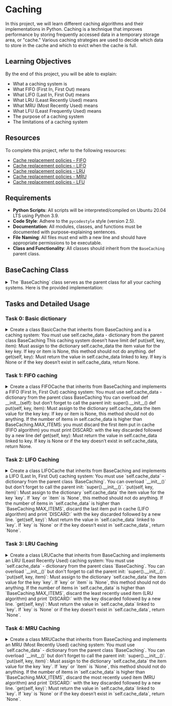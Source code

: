 # Caching

In this project, we will learn different caching algorithms and their implementations in Python. Caching is a technique that improves performance by storing frequently accessed data in a temporary storage area, or "cache." Various caching strategies are used to decide which data to store in the cache and which to evict when the cache is full.

## Learning Objectives

By the end of this project, you will be able to explain:

- What a caching system is
- What FIFO (First In, First Out) means
- What LIFO (Last In, First Out) means
- What LRU (Least Recently Used) means
- What MRU (Most Recently Used) means
- What LFU (Least Frequently Used) means
- The purpose of a caching system
- The limitations of a caching system

## Resources

To complete this project, refer to the following resources:

- [Cache replacement policies - FIFO](https://en.wikipedia.org/wiki/Cache_replacement_policies#First_In_First_Out_%28FIFO%29)
- [Cache replacement policies - LIFO](https://en.wikipedia.org/wiki/Cache_replacement_policies#Last_In_First_Out_%28LIFO%29)
- [Cache replacement policies - LRU](https://en.wikipedia.org/wiki/Cache_replacement_policies#Least_Recently_Used_%28LRU%29)
- [Cache replacement policies - MRU](https://en.wikipedia.org/wiki/Cache_replacement_policies#Most_Recently_Used_%28MRU%29)
- [Cache replacement policies - LFU](https://en.wikipedia.org/wiki/Cache_replacement_policies#Least-Frequently_Used_%28LFU%29)

## Requirements

- **Python Scripts**: All scripts will be interpreted/compiled on Ubuntu 20.04 LTS using Python 3.9.
- **Code Style**: Adhere to the `pycodestyle` style (version 2.5).
- **Documentation**: All modules, classes, and functions must be documented with purpose-explaining sentences.
- **File Naming**: All files must end with a new line and should have appropriate permissions to be executable.
- **Class and Functionality**: All classes should inherit from the `BaseCaching` parent class.

## BaseCaching Class

<details> <summary>The `BaseCaching` class serves as the parent class for all your caching systems. Here is the provided implementation:</summary>


```python
#!/usr/bin/python3
""" BaseCaching module
"""

class BaseCaching():
    """ BaseCaching defines:
      - constants of your caching system
      - where your data are stored (in a dictionary)
    """
    MAX_ITEMS = 4

    def __init__(self):
        """ Initialize
        """
        self.cache_data = {}

    def print_cache(self):
        """ Print the cache
        """
        print("Current cache:")
        for key in sorted(self.cache_data.keys()):
            print("{}: {}".format(key, self.cache_data.get(key)))

    def put(self, key, item):
        """ Add an item in the cache
        """
        raise NotImplementedError("put must be implemented in your cache class")

    def get(self, key):
        """ Get an item by key
        """
        raise NotImplementedError("get must be implemented in your cache class")
```
</details>

## Tasks and Detailed Usage

### Task 0: Basic dictionary

<details> 
<summary> Create a class BasicCache that inherits from BaseCaching and is a caching system:
You must use self.cache_data - dictionary from the parent class BaseCaching
This caching system doesn’t have limit
def put(self, key, item):
Must assign to the dictionary self.cache_data the item value for the key key.
If key or item is None, this method should not do anything.
def get(self, key):
Must return the value in self.cache_data linked to key.
If key is None or if the key doesn’t exist in self.cache_data, return None.
</summary>
<br>

**Description:**
The `BasicCache` class is a simple caching system that inherits from the `BaseCaching` parent class. Unlike other caching systems, this cache has no limit on the number of items it can store. The class provides two primary methods:

- `put(key, item)`: Adds an item to the cache.
- `get(key)`: Retrieves an item by key from the cache.

**Implementation**:
```python
#!/usr/bin/env python3
''' Module for BasicCache class.
This module contains the BasicCache class, a simple caching system
that inherits from the BaseCaching parent class. It has no limit on
the number of items it can store in the cache.
'''
BaseCaching = __import__('base_caching').BaseCaching


class BasicCache(BaseCaching):
    ''' BasicCache defines a caching system with no item limit.
    It inherits from BaseCaching.
    '''

    def put(self, key, item):
        ''' Add an item to the cache.
        If key or item is None, this method does nothing.
        '''
        if key is not None and item is not None:
            self.cache_data[key] = item

    def get(self, key):
        ''' Retrieve an item by key from the cache.
        If key is None or doesn't exist in the cache, returns None.
        '''
        if key is None or key not in self.cache_data:
            return None
        return self.cache_data[key]

```

**Usage:**


1. **Initialization**:
   To use the `BasicCache` class, import it from the `0-basic_cache.py` file and create an instance:

   ```python
   BasicCache = __import__('0-basic_cache').BasicCache

   my_cache = BasicCache()
   ```

2. **Adding items to the cache**:
   Use the `put` method to add key-value pairs to the cache. If either the `key` or `item` is `None`, the method does nothing.

   ```python
   my_cache.put("A", "Hello")  # Adds "A": "Hello" to the cache
   my_cache.put("B", "World")  # Adds "B": "World" to the cache
   my_cache.put("C", "Holberton")  # Adds "C": "Holberton" to the cache
   ```

3. **Retrieving items from the cache**:
   Use the `get` method to retrieve values from the cache using their keys. If the `key` is `None` or doesn't exist, the method returns `None`.

   ```python
   print(my_cache.get("A"))  # Output: Hello
   print(my_cache.get("B"))  # Output: World
   print(my_cache.get("C"))  # Output: Holberton
   print(my_cache.get("D"))  # Output: None
   ```

4. **Displaying the current cache**:
   The `print_cache` method of the `BaseCaching` class can be used to display the current state of the cache.

   ```python
   my_cache.print_cache()
   ```

5. **Running the script to test the class**:
   To test the functionality of the `BasicCache` class, use `0-main.py`:

   ```python
   #!/usr/bin/python3
   ''' 0-main module
   Tests the BasicCache class.
   '''

   BasicCache = __import__('0-basic_cache').BasicCache

   my_cache = BasicCache()
   my_cache.print_cache()  # Expected output: "Current cache:" (empty)
   my_cache.put("A", "Hello")
   my_cache.put("B", "World")
   my_cache.put("C", "Holberton")
   my_cache.print_cache()
   # Expected output:
   # Current cache:
   # A: Hello
   # B: World
   # C: Holberton

   print(my_cache.get("A"))  # Output: Hello
   print(my_cache.get("B"))  # Output: World
   print(my_cache.get("C"))  # Output: Holberton
   print(my_cache.get("D"))  # Output: None

   my_cache.put("D", "School")
   my_cache.put("E", "Battery")
   my_cache.put("A", "Street")
   my_cache.print_cache()
   # Expected output:
   # Current cache:
   # A: Street
   # B: World
   # C: Holberton
   # D: School
   # E: Battery

   print(my_cache.get("A"))  # Output: Street
   ```

   Make the script executable by running:

   ```sh
   chmod +x 0-main.py
   ```

   Then, run the script to test:

   ```sh
   ./0-main.py
   ```

   Verify the output matches the expected results.

**Expected Output:**
```bash
Current cache:
Current cache:
A: Hello
B: World
C: Holberton
Hello
World
Holberton
None
Current cache:
A: Hello
B: World
C: Holberton
Current cache:
A: Street
B: World
C: Holberton
D: School
E: Battery
Street
```

**Explanation**

- **`put` Method**: Adds an item to the cache if both `key` and `item` are not `None`.
- **`get` Method**: Retrieves the value associated with the `key` from the cache. Returns `None` if `key` is `None` or does not exist in the cache.
- **Cache Display**: The cache state is printed using the `print_cache` method.


</details>

### Task 1: FIFO caching

<details> 
<summary> Create a class FIFOCache that inherits from BaseCaching and implements a FIFO (First In, First Out) caching system:
You must use self.cache_data - dictionary from the parent class BaseCaching
You can overload def __init__(self): but don’t forget to call the parent init: super().__init__()
def put(self, key, item):
Must assign to the dictionary self.cache_data the item value for the key key.
If key or item is None, this method should not do anything.
If the number of items in self.cache_data is higher than BaseCaching.MAX_ITEMS:
you must discard the first item put in cache (FIFO algorithm)
you must print DISCARD: with the key discarded followed by a new line
def get(self, key):
Must return the value in self.cache_data linked to key.
If key is None or if the key doesn’t exist in self.cache_data, return None.
</summary>
<br>

**Description:**
The `FIFOCache` class is a caching system that inherits from the `BaseCaching` parent class. It uses a FIFO (First In, First Out) caching algorithm. The class maintains the order in which items are added to the cache and removes the oldest item when the cache exceeds its size limit (`MAX_ITEMS`).

- `put(key, item)`: Adds an item to the cache. If the cache exceeds its size limit, it discards the oldest item following the FIFO policy.
- `get(key)`: Retrieves an item by key from the cache.

**Implementation**:
```python
#!/usr/bin/env python3
'''
This module contains the FIFOCache class, a caching system
that inherits from the BaseCaching parent class. It uses the
FIFO (First In, First Out) caching algorithm.
'''
BaseCaching = __import__('base_caching').BaseCaching


class FIFOCache(BaseCaching):
    ''' FIFOCache defines a caching system with a FIFO eviction policy.
    '''

    def __init__(self):
        '''
        Calls the parent class' init method and initializes
        an order list to keep track of the insertion order.
        '''
        super().__init__()
        self.order = []

    def put(self, key, item):
        ''' Add an item to the cache.
        If key or item is None this method does nothing.
        If the number of items in the cache exceeds MAX_ITEMS
        the first item added is discarded following FIFO.
        '''
        if key is not None and item is not None:
            if key not in self.cache_data:
                self.order.append(key)
            self.cache_data[key] = item

            if len(self.cache_data) > BaseCaching.MAX_ITEMS:
                first_key = self.order.pop(0)
                del self.cache_data[first_key]
                print(f"DISCARD: {first_key}")

    def get(self, key):
        ''' Retrieve an item by key from the cache.
        If key is None or doesn't exist in the cache, returns None.
        '''
        if key is None or key not in self.cache_data:
            return None
        return self.cache_data[key]

```

**Usage:**

1. **Initialization**:
   To use the `FIFOCache` class, import it from the `1-fifo_cache.py` file and create an instance:

   ```python
   FIFOCache = __import__('1-fifo_cache').FIFOCache

   my_cache = FIFOCache()
   ```

2. **Adding items to the cache**:
   Use the `put` method to add key-value pairs to the cache. If either the `key` or `item` is `None`, the method does nothing. If the cache exceeds its size limit, the oldest item will be removed following the FIFO algorithm.

   ```python
   my_cache.put("A", "Hello")
   my_cache.put("B", "World")
   my_cache.put("C", "Holberton")
   my_cache.put("D", "School")
   my_cache.print_cache()
   ```

3. **Evicting items based on FIFO**:
   When the cache exceeds `MAX_ITEMS`, the `put` method discards the first item added to the cache and prints a message indicating which item was discarded.

4. **Retrieving items from the cache**:
   Use the `get` method to retrieve values from the cache using their keys. If the `key` is `None` or doesn't exist, the method returns `None`.

   ```python
   print(my_cache.get("A"))  # May output: None (if "A" has been discarded)
   print(my_cache.get("B"))  # Output: World
   ```

5. **Running the script to test the class**:
   To test the functionality of the `FIFOCache` class, use `1-main.py`:

   ```python
   #!/usr/bin/python3
   """ 1-main """
   FIFOCache = __import__('1-fifo_cache').FIFOCache

   my_cache = FIFOCache()
   my_cache.put("A", "Hello")
   my_cache.put("B", "World")
   my_cache.put("C", "Holberton")
   my_cache.put("D", "School")
   my_cache.print_cache()
   my_cache.put("E", "Battery")
   my_cache.print_cache()
   my_cache.put("C", "Street")
   my_cache.print_cache()
   my_cache.put("F", "Mission")
   my_cache.print_cache()
   ```

   Make the script executable by running:

   ```sh
   chmod +x 1-main.py
   ```

   Then, run the script to test:

   ```sh
   ./1-main.py
   ```

   Verify the output matches the expected results.

**Expected Output:**
```bash
Current cache:
A: Hello
B: World
C: Holberton
D: School
DISCARD: A
Current cache:
B: World
C: Holberton
D: School
E: Battery
Current cache:
B: World
C: Street
D: School
E: Battery
DISCARD: B
Current cache:
C: Street
D: School
E: Battery
F: Mission
```

**Explanation**

- **`put` Method**: Adds an item to the cache if both `key` and `item` are not `None`. If the cache exceeds `MAX_ITEMS`, the first item is discarded.
- **`get` Method**: Retrieves the value associated with the `key` from the cache. Returns `None` if `key` is `None` or does not exist in the cache.
- **Cache Display**: The cache state is printed using the `print_cache` method, and items are evicted based on the FIFO policy.

</details>

### Task 2: LIFO Caching

<details> 
<summary> Create a class LIFOCache that inherits from BaseCaching and implements a LIFO (Last In, First Out) caching system:
You must use `self.cache_data` - dictionary from the parent class `BaseCaching`.
You can overload `__init__()` but don't forget to call the parent init: `super().__init__()`.
`put(self, key, item)`: Must assign to the dictionary `self.cache_data` the item value for the key `key`. If `key` or `item` is `None`, this method should not do anything. If the number of items in `self.cache_data` is higher than `BaseCaching.MAX_ITEMS`, discard the last item put in cache (LIFO algorithm) and print `DISCARD:` with the key discarded followed by a new line.
`get(self, key)`: Must return the value in `self.cache_data` linked to `key`. If `key` is `None` or if the key doesn’t exist in `self.cache_data`, return `None`.
</summary>
<br>

**Description:**
The `LIFOCache` class is a caching system that inherits from the `BaseCaching` parent class. It uses a LIFO (Last In, First Out) caching algorithm. The class removes the most recently added item from the cache when the cache exceeds its size limit (`MAX_ITEMS`).

- `put(key, item)`: Adds an item to the cache. If the cache exceeds its size limit, it discards the last item added following the LIFO policy.
- `get(key)`: Retrieves an item by key from the cache.

**Implementation:**
```python
#!/usr/bin/env python3
'''
This module contains the LIFOCache class, a caching system
that inherits from the BaseCaching parent class. It uses the
LIFO (Last In, First Out) caching algorithm.
'''
BaseCaching = __import__('base_caching').BaseCaching


class LIFOCache(BaseCaching):
    ''' LIFOCache defines a caching system with a LIFO eviction policy.
    '''

    def __init__(self):
        '''
        Calls the parent class' init method and initializes
        a list to keep track of the order of insertion.
        '''
        super().__init__()
        self.stack = []

    def put(self, key, item):
        ''' Add an item to the cache.
        If key or item is None this method does nothing.
        If the number of items in the cache exceeds MAX_ITEMS,
        the last item added is discarded following LIFO.
        '''
        if key is not None and item is not None:
            self.cache_data[key] = item
            self.stack.append(key)

            if len(self.cache_data) > BaseCaching.MAX_ITEMS:
                # Remove the most recently added item
                last_key = self.stack.pop(-2)
                del self.cache_data[last_key]
                print(f"DISCARD: {last_key}")

    def get(self, key):
        ''' Retrieve an item by key from the cache.
        If key is None or doesn't exist in the cache, it returns None.
        '''
        return self.cache_data.get(key, None)
```

**Usage:**

1. **Initialization**:
   To use the `LIFOCache` class, import it from the `2-lifo_cache.py` file and create an instance:

   ```python
   LIFOCache = __import__('2-lifo_cache').LIFOCache

   my_cache = LIFOCache()
   ```

2. **Adding items to the cache**:
   Use the `put` method to add key-value pairs to the cache. If either the `key` or `item` is `None`, the method does nothing. If the cache exceeds its size limit, the most recently added item will be removed following the LIFO algorithm.

   ```python
   my_cache.put("A", "Hello")
   my_cache.put("B", "World")
   my_cache.put("C", "Holberton")
   my_cache.put("D", "School")
   my_cache.print_cache()
   ```

3. **Evicting items based on LIFO**:
   When the cache exceeds `MAX_ITEMS`, the `put` method discards the most recently added item to the cache and prints a message indicating which item was discarded.

4. **Retrieving items from the cache**:
   Use the `get` method to retrieve values from the cache using their keys. If the `key` is `None` or doesn't exist, the method returns `None`.

   ```python
   print(my_cache.get("A"))  # Output: Hello
   print(my_cache.get("B"))  # Output: World
   ```

5. **Running the script to test the class**:
   To test the functionality of the `LIFOCache` class, use `2-main.py`:
   ```python
   #!/usr/bin/python3
   """ 2-main """
   LIFOCache = __import__('2-lifo_cache').LIFOCache

   my_cache = LIFOCache()
   my_cache.put("A", "Hello")
   my_cache.put("B", "World")
   my_cache.put("C", "Holberton")
   my_cache.put("D", "School")
   my_cache.print_cache()
   my_cache.put("E", "Battery")
   my_cache.print_cache()
   my_cache.put("C", "Street")
   my_cache.print_cache()
   my_cache.put("F", "Mission")
   my_cache.print_cache()
   my_cache.put("G", "San Francisco")
   my_cache.print_cache()
   ```

   Make the script executable by running:

   ```sh
   chmod +x 2-main.py
   ```

   Then, run the script to test:

   ```sh
   ./2-main.py
   ```

   Verify the output matches the expected results.

**Expected Output:**
```bash
Current cache:
A: Hello
B: World
C: Holberton
D: School
DISCARD: D
Current cache:
A: Hello
B: World
C: Holberton
E: Battery
Current cache:
A: Hello
B: World
C: Street
E: Battery
DISCARD: C
Current cache:
A: Hello
B: World
E: Battery
F: Mission
DISCARD: F
Current cache:
A: Hello
B: World
E: Battery
G: San Francisco
```

**Explanation**

- **`put` Method**: Adds an item to the cache if both `key` and `item` are not `None`. If the cache exceeds `MAX_ITEMS`, the most recently added item is discarded.
- **`get` Method**: Retrieves the value associated with the `key` from the cache. Returns `None` if `key` is `None` or does not exist in the cache.
- **Cache Display**: The cache state is printed using the `print_cache` method, and items are evicted based on the LIFO policy.

</details>

### Task 3: LRU Caching

<details> 
<summary> Create a class LRUCache that inherits from BaseCaching and implements an LRU (Least Recently Used) caching system:
You must use `self.cache_data` - dictionary from the parent class `BaseCaching`.
You can overload `__init__()` but don't forget to call the parent init: `super().__init__()`.
`put(self, key, item)`: Must assign to the dictionary `self.cache_data` the item value for the key `key`. If `key` or `item` is `None`, this method should not do anything. If the number of items in `self.cache_data` is higher than `BaseCaching.MAX_ITEMS`, discard the least recently used item (LRU algorithm) and print `DISCARD:` with the key discarded followed by a new line.
`get(self, key)`: Must return the value in `self.cache_data` linked to `key`. If `key` is `None` or if the key doesn’t exist in `self.cache_data`, return `None`.
</summary>
<br>

**Description:**
The `LRUCache` class is a caching system that inherits from the `BaseCaching` parent class. It uses an LRU (Least Recently Used) caching algorithm. The class keeps track of the order in which keys are accessed and removes the least recently used item from the cache when it exceeds its size limit (`MAX_ITEMS`).

- `put(key, item)`: Adds an item to the cache. If the cache exceeds its size limit, it discards the least recently used item following the LRU policy.
- `get(key)`: Retrieves an item by key from the cache.

**Implementation:**
```python
#!/usr/bin/env python3
'''
This module contains the LRUCache class, a caching system
that inherits from the BaseCaching parent class. It uses the
LRU (Least Recently Used) caching algorithm.
'''
BaseCaching = __import__('base_caching').BaseCaching


class LRUCache(BaseCaching):
    ''' LRUCache defines a caching system with an LRU eviction policy.
    '''

    def __init__(self):
        '''
        Calls the parent class' init method and initializes
        an ordered list to keep track of the usage order.
        '''
        super().__init__()
        self.usage_order = []

    def put(self, key, item):
        ''' Add an item to the cache.
        If key or item is None this method does nothing.
        If the number of items in the cache exceeds MAX_ITEMS,
        the least recently used item is discarded following LRU.
        '''
        if key is not None and item is not None:
            # If the key already exists update the item and move key to the end
            if key in self.cache_data:
                self.usage_order.remove(key)
            self.cache_data[key] = item
            self.usage_order.append(key)

            # If cache exceeds the max size remove the LRU item
            if len(self.cache_data) > BaseCaching.MAX_ITEMS:
                lru_key = self.usage_order.pop(0)
                del self.cache_data[lru_key]
                print(f"DISCARD: {lru_key}")

    def get(self, key):
        ''' Retrieve an item by key from the cache.
        If key is None or doesn't exist in the cache it returns None.
        '''
        if key is not None and key in self.cache_data:
            # Since this key was recently accessed update the usage order
            self.usage_order.remove(key)
            self.usage_order.append(key)
            return self.cache_data[key]
        return None
```

**Usage:**

1. **Initialization**:
   To use the `LRUCache` class, import it from the `3-lru_cache.py` file and create an instance:

   ```python
   LRUCache = __import__('3-lru_cache').LRUCache

   my_cache = LRUCache()
   ```

2. **Adding items to the cache**:
   Use the `put` method to add key-value pairs to the cache. If either the `key` or `item` is `None`, the method does nothing. If the cache exceeds its size limit, the least recently used item will be removed following the LRU algorithm.

   ```python
   my_cache.put("A", "Hello")
   my_cache.put("B", "World")
   my_cache.put("C", "Holberton")
   my_cache.put("D", "School")
   my_cache.print_cache()
   ```

3. **Evicting items based on LRU**:
   When the cache exceeds `MAX_ITEMS`, the `put` method discards the least recently used item in the cache and prints a message indicating which item was discarded.

4. **Retrieving items from the cache**:
   Use the `get` method to retrieve values from the cache using their keys. If the `key` is `None` or doesn't exist, the method returns `None`.

   ```python
   print(my_cache.get("B"))  # Output: World
   ```

5. **Running the script to test the class**:
   To test the functionality of the `LRUCache` class, use `3-main.py`:

   ```python
   #!/usr/bin/python3
   """ 3-main """
   LRUCache = __import__('3-lru_cache').LRUCache

   my_cache = LRUCache()
   my_cache.put("A", "Hello")
   my_cache.put("B", "World")
   my_cache.put("C", "Holberton")
   my_cache.put("D", "School")
   my_cache.print_cache()
   print(my_cache.get("B"))
   my_cache.put("E", "Battery")
   my_cache.print_cache()
   my_cache.put("C", "Street")
   my_cache.print_cache()
   print(my_cache.get("A"))
   print(my_cache.get("B"))
   print(my_cache.get("C"))
   my_cache.put("F", "Mission")
   my_cache.print_cache()
   my_cache.put("G", "San Francisco")
   my_cache.print_cache()
   my_cache.put("H", "H")
   my_cache.print_cache()
   my_cache.put("I", "I")
   my_cache.print_cache()
   my_cache.put("J", "J")
   my_cache.print_cache()
   my_cache.put("K", "K")
   my_cache.print_cache()
   ```

   Make the script executable by running:

   ```sh
   chmod +x 3-main.py
   ```

   Then, run the script to test:

   ```sh
   ./3-main.py
   ```

   Verify the output matches the expected results.

**Expected Output:**
```bash
Current cache:
A: Hello
B: World
C: Holberton
D: School
World
DISCARD: A
Current cache:
B: World
C: Holberton
D: School
E: Battery
Current cache:
B: World
C: Street
D: School
E: Battery
None
World
Street
DISCARD: D
Current cache:
B: World
C: Street
E: Battery
F: Mission
DISCARD: E
Current cache:
B: World
C: Street
F: Mission
G: San Francisco
DISCARD: B
Current cache:
C: Street
F: Mission
G: San Francisco
H: H
DISCARD: C
Current cache:
F: Mission
G: San Francisco
H: H
I: I
DISCARD: F
Current cache:
G: San Francisco
H: H
I: I
J: J
DISCARD: G
Current cache:
H: H
I: I
J: J
K: K
```

**Explanation**

- **`put` Method**: Adds an item to the cache if both `key` and `item` are not `None`. If the cache exceeds `MAX_ITEMS`, the least recently used item is discarded.
- **`get` Method**: Retrieves the value associated with the `key` from the cache. Updates the usage order to reflect recent access. Returns `None` if `key` is `None` or does not exist in the cache.
- **Cache Display**: The cache state is printed using the `print_cache` method, and items are evicted based on the LRU policy.

</details>

### Task 4: MRU Caching

<details> 
<summary> Create a class MRUCache that inherits from BaseCaching and implements an MRU (Most Recently Used) caching system:
You must use `self.cache_data` - dictionary from the parent class `BaseCaching`.
You can overload `__init__()` but don't forget to call the parent init: `super().__init__()`.
`put(self, key, item)`: Must assign to the dictionary `self.cache_data` the item value for the key `key`. If `key` or `item` is `None`, this method should not do anything. If the number of items in `self.cache_data` is higher than `BaseCaching.MAX_ITEMS`, discard the most recently used item (MRU algorithm) and print `DISCARD:` with the key discarded followed by a new line.
`get(self, key)`: Must return the value in `self.cache_data` linked to `key`. If `key` is `None` or if the key doesn’t exist in `self.cache_data`, return `None`.
</summary>
<br>

**Description:**
The `MRUCache` class is a caching system that inherits from the `BaseCaching` parent class. It uses an MRU (Most Recently Used) caching algorithm. The class keeps track of the order in which keys are accessed and removes the most recently used item from the cache when it exceeds its size limit (`MAX_ITEMS`).

- `put(key, item)`: Adds an item to the cache. If the cache exceeds its size limit, it discards the most recently used item following the MRU policy.
- `get(key)`: Retrieves an item by key from the cache.

**Implementation:**
```python
#!/usr/bin/env python3
'''
This module contains the MRUCache class, a caching system
that inherits from the BaseCaching parent class. It uses the
MRU (Most Recently Used) caching algorithm.
'''
BaseCaching = __import__('base_caching').BaseCaching


class MRUCache(BaseCaching):
    ''' MRUCache defines a caching system with an MRU eviction policy.
    '''

    def __init__(self):
        '''
        Calls the parent class' init method and initializes
        a list to keep track of the usage order.
        '''
        super().__init__()
        self.usage_order = []

    def put(self, key, item):
        ''' Add an item to the cache.
        If key or item is None this method does nothing.
        If the number of items in the cache exceeds MAX_ITEMS
        the most recently used item is discarded following MRU.
        '''
        if key is not None and item is not None:
            # If the key already exists update the item and move key to the end
            if key in self.cache_data:
                self.usage_order.remove(key)
            self.cache_data[key] = item
            self.usage_order.append(key)

            # If cache exceeds the maximum size remove the MRU item
            if len(self.cache_data) > BaseCaching.MAX_ITEMS:
                mru_key = self.usage_order.pop(-2)
                del self.cache_data[mru_key]
                print(f"DISCARD: {mru_key}")

    def get(self, key):
        ''' Retrieve an item by key from the cache.
        If key is None or doesn't exist in the cache it returns None.
        '''
        if key is not None and key in self.cache_data:
            # Since this key was recently accessed update the usage order
            self.usage_order.remove(key)
            self.usage_order.append(key)
            return self.cache_data[key]
        return None
```

**Usage:**

1. **Initialization**:
   To use the `MRUCache` class, import it from the `4-mru_cache.py` file and create an instance:

   ```python
   MRUCache = __import__('4-mru_cache').MRUCache

   my_cache = MRUCache()
   ```

2. **Adding items to the cache**:
   Use the `put` method to add key-value pairs to the cache. If either the `key` or `item` is `None`, the method does nothing. If the cache exceeds its size limit, the most recently used item will be removed following the MRU algorithm.

   ```python
   my_cache.put("A", "Hello")
   my_cache.put("B", "World")
   my_cache.put("C", "Holberton")
   my_cache.put("D", "School")
   my_cache.print_cache()
   ```

3. **Evicting items based on MRU**:
   When the cache exceeds `MAX_ITEMS`, the `put` method discards the most recently used item in the cache and prints a message indicating which item was discarded.

4. **Retrieving items from the cache**:
   Use the `get` method to retrieve values from the cache using their keys. If the `key` is `None` or doesn't exist, the method returns `None`.

   ```python
   print(my_cache.get("B"))  # Output: World
   ```

5. **Running the script to test the class**:
   To test the functionality of the `MRUCache` class, use `4-main.py`:

   ```python
   #!/usr/bin/python3
   """ 4-main """
   MRUCache = __import__('4-mru_cache').MRUCache

   my_cache = MRUCache()
   my_cache.put("A", "Hello")
   my_cache.put("B", "World")
   my_cache.put("C", "Holberton")
   my_cache.put("D", "School")
   my_cache.print_cache()
   print(my_cache.get("B"))
   my_cache.put("E", "Battery")
   my_cache.print_cache()
   my_cache.put("C", "Street")
   my_cache.print_cache()
   print(my_cache.get("A"))
   print(my_cache.get("B"))
   print(my_cache.get("C"))
   my_cache.put("F", "Mission")
   my_cache.print_cache()
   my_cache.put("G", "San Francisco")
   my_cache.print_cache()
   my_cache.put("H", "H")
   my_cache.print_cache()
   my_cache.put("I", "I")
   my_cache.print_cache()
   my_cache.put("J", "J")
   my_cache.print_cache()
   my_cache.put("K", "K")
   my_cache.print_cache()
   ```

   Make the script executable by running:

   ```sh
   chmod +x 4-main.py
   ```

   Then, run the script to test:

   ```sh
   ./4-main.py
   ```

   Verify the output matches the expected results.

**Expected Output:**
```bash
Current cache:
A: Hello
B: World
C: Holberton
D: School
World
DISCARD: B
Current cache:
A: Hello
C: Holberton
D: School
E: Battery
Current cache:
A: Hello
C: Street
D: School
E: Battery
Hello
None
Street
DISCARD: C
Current cache:
A: Hello
D: School
E: Battery
F: Mission
DISCARD: F
Current cache:
A: Hello
D: School
E: Battery
G: San Francisco
DISCARD: G
Current cache:
A: Hello
D: School
E: Battery
H: H
DISCARD: H
Current cache:
A: Hello
D: School
E: Battery
I: I
DISCARD: I
Current cache:
A: Hello
D: School
E: Battery
J: J
DISCARD: J
Current cache:
A: Hello
D: School
E: Battery
K: K
```

**Explanation**

- **`put` Method**: Adds an item to the cache if both `key` and `item` are not `None`. If the cache exceeds `MAX_ITEMS`, the most recently used item is discarded.
- **`get` Method**: Retrieves the value associated with the `key` from the cache. Updates the usage order to reflect recent access. Returns `None` if `key` is `None` or does not exist in the cache.
- **Cache Display**: The cache state is printed using the `print_cache` method, and items are evicted based on the MRU policy.

</details>
